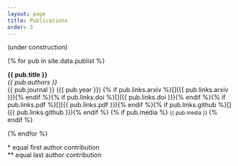 ```yaml
---
layout: page
title: Publications
order: 3
---
```


(under construction)

{% for pub in site.data.publist %}

  **{{ pub.title }}** <br />
  *{{ pub.authors }}*<br />
  {{ pub.journal }} ({{ pub.year }})
{% if pub.links.arxiv %}[<i class="ai ai-arxiv"></i>]({{ pub.links.arxiv }}){% endif %}{% if pub.links.doi %}[<i class="ai ai-doi"></i>]({{ pub.links.doi }}){% endif %}{% if pub.links.pdf %}[<i class="ai ai-open-access"></i>]({{ pub.links.pdf }}){% endif %}{% if pub.links.github %}[<i class="fa fa-github"></i>]({{ pub.links.github }}){% endif %}
{% if pub.media %}
<small>
{{ pub.media }}
</small>
{% endif %}

{% endfor %}

\* equal first author contribution  
\*\* equal last author contribution
